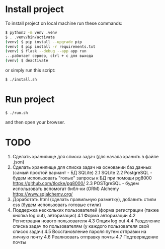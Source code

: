 # Install project

To install project on local machine run these commands:
```bash
$ python3 -m venv .venv
$ . .venv/bin/activate
(venv) $ pip install --upgrade pip
(venv) $ pip install -r requirements.txt
(venv) $ flask --debug --app app run
...работает сервер, ctrl + c для выхода
(venv) $ deactivate
```

or simply run this script:
```
$ ./install.sh
```

# Run project
```
$ ./run.sh
```

and then  open your browser.

# TODO
1. Сделать хранилище для списка задач (для начала хранить в файле .json)
2. Сделать хранилище для списка задач на основании баз данных (самый простой вариант - БД SQLite)
2.1 SQLite
2.2 PostgreSQL - будем использовать "голые" запросы к БД при помощи pg8000 https://github.com/tlocke/pg8000/
2.3 POSTgreSQL - будем использовать вспомогат библ-ки (ORM) Alchemy https://www.sqlalchemy.org/ 
3. Доработать html (сделать правильную разметку), добавить стили css (будем использовать готовые стили)
4. Поддержка нескольких пользователей (форма регистрации (также кнопка log out), авторизация)
4.1 Форма авторизации
4.2 Регистрация нового пользователя
4.3 Опция log out
4.4 Разделение списка задач по пользователям (у каждого пользователя свой список задач)
4.5 Восстановление пароля путем отправки на личную почту
4.6 Реализовать отправку почты
4.7 Подтверждение почты